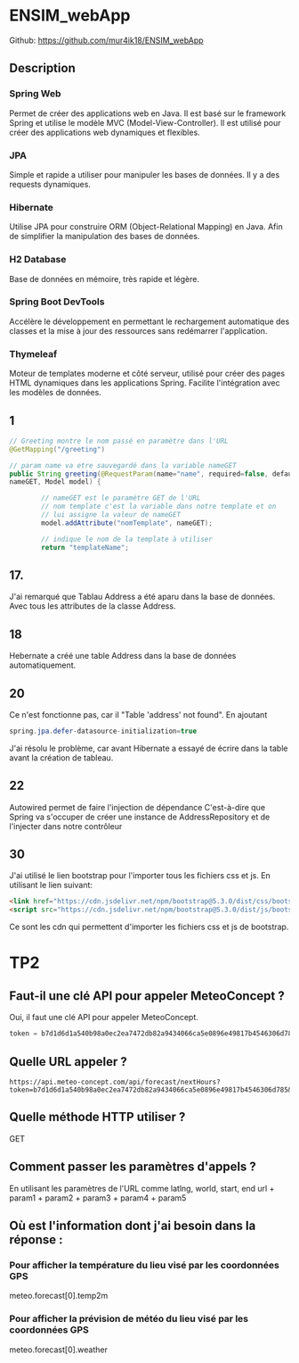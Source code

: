 # ENSIM_webApp

Github: https://github.com/mur4ik18/ENSIM_webApp

## Description
### Spring Web
Permet de créer des applications web en Java. Il est basé sur le framework Spring et utilise le modèle MVC 
(Model-View-Controller). Il est utilisé pour créer des applications web dynamiques et flexibles. 
### JPA
Simple et rapide a utiliser pour manipuler les bases de données.
Il y a des requests dynamiques.
### Hibernate
Utilise JPA pour construire ORM (Object-Relational Mapping) en Java. 
Afin de simplifier la manipulation des bases de données.
### H2 Database
Base de données en mémoire, très rapide et légère.
### Spring Boot DevTools
Accélère le développement en permettant le rechargement automatique 
des classes et la mise à jour des ressources sans redémarrer l'application.
### Thymeleaf
Moteur de templates moderne et côté serveur, utilisé pour créer des pages HTML dynamiques dans les applications Spring. 
Facilite l'intégration avec les modèles de données.


## 1

```java
// Greeting montre le nom passé en paramètre dans l'URL
@GetMapping("/greeting")

// param name va etre sauvegardé dans la variable nameGET
public String greeting(@RequestParam(name="name", required=false, defaultValue="World") String
nameGET, Model model) {

        // nameGET est le paramètre GET de l'URL
        // nom template c'est la variable dans notre template et on
        // lui assigne la valeur de nameGET
        model.addAttribute("nomTemplate", nameGET);

        // indique le nom de la template à utiliser
        return "templateName";
```
## 17.
J'ai remarqué que Tablau Address a été aparu dans la base de données.
Avec tous les attributes de la classe Address.
## 18
Hebernate a créé une table Address dans la base de données automatiquement.
## 20
Ce n'est fonctionne pas, car il "Table 'address' not found".
En ajoutant
```java
spring.jpa.defer-datasource-initialization=true
```
J'ai résolu le problème, car avant Hibernate a essayé de écrire dans la table avant la création de tableau.
## 22
Autowired permet de faire l'injection de dépendance
C'est-à-dire que Spring va s'occuper de créer une instance de AddressRepository
et de l'injecter dans notre contrôleur
## 30
J'ai utilisé le lien bootstrap pour l'importer tous les fichiers css et js.
En utilisant le lien suivant:
```html
<link href="https://cdn.jsdelivr.net/npm/bootstrap@5.3.0/dist/css/bootstrap.min.css" rel="stylesheet">
<script src="https://cdn.jsdelivr.net/npm/bootstrap@5.3.0/dist/js/bootstrap.bundle.min.js"></script>
```
Ce sont les cdn qui permettent d'importer les fichiers css et js de bootstrap.




# TP2
## Faut-il une clé API pour appeler MeteoConcept ?
Oui, il faut une clé API pour appeler MeteoConcept.
```java
token = b7d1d6d1a540b98a0ec2ea7472db82a9434066ca5e0896e49817b4546306d785
```
## Quelle URL appeler ?
```
https://api.meteo-concept.com/api/forecast/nextHours?token=b7d1d6d1a540b98a0ec2ea7472db82a9434066ca5e0896e49817b4546306d785&latlng=x,y&world=false&start=0&end=1
```
## Quelle méthode HTTP utiliser ?
GET
## Comment passer les paramètres d'appels ?
En utilisant les paramètres de l'URL comme latlng, world, start, end
url + param1 + param2 + param3 + param4 + param5
## Où est l'information dont j'ai besoin dans la réponse :
### Pour afficher la température du lieu visé par les coordonnées GPS
meteo.forecast[0].temp2m
### Pour afficher la prévision de météo du lieu visé par les coordonnées GPS
meteo.forecast[0].weather